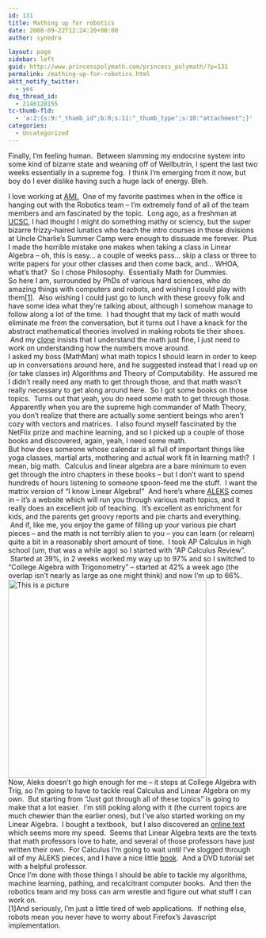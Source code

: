 ```yaml
---
id: 131
title: Mathing up for robotics
date: 2008-09-22T12:24:20+00:00
author: synedra

layout: page
sidebar: left
guid: http://www.princesspolymath.com/princess_polymath/?p=131
permalink: /mathing-up-for-robotics.html
aktt_notify_twitter:
  - yes
dsq_thread_id:
  - 2146128155
tc-thumb-fld:
  - 'a:2:{s:9:"_thumb_id";b:0;s:11:"_thumb_type";s:10:"attachment";}'
categories:
  - Uncategorized
---
```

Finally, I&#8217;m feeling human.  Between slamming my endocrine system into some kind of bizarre state and weaning off of Wellbutrin, I spent the last two weeks essentially in a supreme fog.  I think I&#8217;m emerging from it now, but boy do I ever dislike having such a huge lack of energy. Bleh. 

<div>
</div>

<div>
  I love working at <a href="http://www.appliedminds.com">AMI.</a>  One of my favorite pastimes when in the office is hanging out with the Robotics team &#8211; I&#8217;m extremely fond of all of the team members and am fascinated by the topic.  Long ago, as a freshman at <a href="http://www.ucsc.edu">UCSC</a>, I had thought I might do something mathy or sciency, but the super bizarre frizzy-haired lunatics who teach the intro courses in those divisions at Uncle Charlie&#8217;s Summer Camp were enough to dissuade me forever.  Plus I made the horrible mistake one makes when taking a class in Linear Algebra &#8211; oh, this is easy&#8230; a couple of weeks pass&#8230; skip a class or three to write papers for your other classes and then come back, and&#8230; WHOA, what&#8217;s that?  So I chose Philosophy.  Essentially Math for Dummies.  
</div>

<div>
</div>

<div>
  So here I am, surrounded by PhDs of various hard sciences, who do amazing things with computers and robots, and wishing I could play with them<a href="#1">[1]</a>.  Also wishing I could just go to lunch with these groovy folk and have some idea what they&#8217;re talking about, although I somehow manage to follow along a lot of the time.  I had thought that my lack of math would eliminate me from the conversation, but it turns out I have a knack for the abstract mathematical theories involved in making robots tie their shoes.  And my <a href="http://www.kjerstin.com">clone</a> insists that I understand the math just fine, I just need to work on understanding how the numbers move around.
</div>

<div>
</div>

<div>
  I asked my boss (MathMan) what math topics I should learn in order to keep up in conversations around here, and he suggested instead that I read up on (or take classes in) Algorithms and Theory of Computability.  He assured me I didn&#8217;t really need any math to get through those, and that math wasn&#8217;t really necessary to get along around here.  So I got some books on those topics.  Turns out that yeah, you do need some math to get through those.  Apparently when you are the supreme high commander of Math Theory, you don&#8217;t realize that there are actually some sentient beings who aren&#8217;t cozy with vectors and matrices.  I also found myself fascinated by the NetFlix prize and machine learning, and so I picked up a couple of those books and discovered, again, yeah, I need some math.
</div>

<div>
</div>

<div>
  But how does someone whose calendar is all full of important things like yoga classes, martial arts, mothering and actual work fit in learning math?  I mean, big math.  Calculus and linear algebra are a bare minimum to even get through the intro chapters in these books &#8211; but I don&#8217;t want to spend hundreds of hours listening to someone spoon-feed me the stuff.  I want the matrix version of &#8220;I know Linear Algebra!&#8221;  And here&#8217;s where <a href="http://www.aleks.com">ALEKS</a> comes in &#8211; it&#8217;s a website which will run you through various math topics, and it really does an excellent job of teaching.  It&#8217;s excellent as enrichment for kids, and the parents get groovy reports and pie charts and everything.  And if, like me, you enjoy the game of filling up your various pie chart pieces &#8211; and the math is not terribly alien to you &#8211; you can learn (or relearn) quite a bit in a reasonably short amount of time.  I took AP Calculus in high school (um, that was a while ago) so I started with &#8220;AP Calculus Review&#8221;.  Started at 39%, in 2 weeks worked my way up to 97% and so I switched to &#8220;College Algebra with Trigonometry&#8221; &#8211; started at 42% a week ago (the overlap isn&#8217;t nearly as large as one might think) and now I&#8217;m up to 66%.
</div>

<div>
</div>

<div>
  <span class="mt-enclosure mt-enclosure-image" style="display: inline;"><img alt="This is a picture" alt="iChat Image(1592128026).jpeg" src="http://www.princesspolymath.com/princess_polymath/images/iChat%20Image%281592128026%29.jpeg" width="400" class="mt-image-none" style="" /></span>
</div>

<div>
  Now, Aleks doesn&#8217;t go high enough for me &#8211; it stops at College Algebra with Trig, so I&#8217;m going to have to tackle real Calculus and Linear Algebra on my own.  But starting from &#8220;Just got through all of these topics&#8221; is going to make that a lot easier.  I&#8217;m still poking along with it (the current topics are much chewier than the earlier ones), but I&#8217;ve also started working on my Linear Algebra.  I bought a textbook,  but I also discovered an <a href="http://joshua.smcvt.edu/linearalgebra/">online text</a> which seems more my speed.  Seems that Linear Algebra texts are the texts that math professors love to hate, and several of those professors have just written their own.  For Calculus I&#8217;m going to wait until I&#8217;ve slogged through all of my ALEKS pieces, and I have a nice little <a href="http://www.amazon.com/Calculus-Analytic-Geometry-8th-Larson/dp/061850298X/ref=pd_bbs_sr_1?ie=UTF8&s=books&qid=1222116683&sr=8-1">book</a>.  And a DVD tutorial set with a helpful professor.
</div>

<div>
</div>

<div>
  Once I&#8217;m done with those things I should be able to tackle my algorithms, machine learning, pathing, and recalcitrant computer books.  And then the robotics team and my boss can arm wrestle and figure out what stuff I can work on.
</div>

<div>
</div>

<div>
  <a name="1"></a>[1]And seriously, I&#8217;m just a little tired of web applications.  If nothing else, robots mean you never have to worry about Firefox&#8217;s Javascript implementation.  
</div>